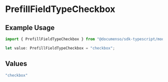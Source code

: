 # PrefillFieldTypeCheckbox

## Example Usage

```typescript
import { PrefillFieldTypeCheckbox } from "@documenso/sdk-typescript/models/operations";

let value: PrefillFieldTypeCheckbox = "checkbox";
```

## Values

```typescript
"checkbox"
```